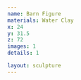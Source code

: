 ```yaml
---
name: Barn Figure
materials: Water Clay
x: 24
y: 31.5
z: 72
images: 1
details: 1

layout: sculpture
---
```


